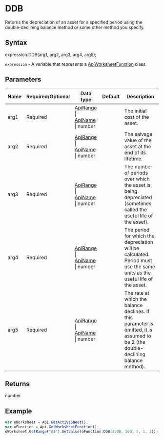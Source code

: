 # DDB

Returns the depreciation of an asset for a specified period using the double-declining balance method or some other method you specify.

## Syntax

expression.DDB(arg1, arg2, arg3, arg4, arg5);

`expression` - A variable that represents a [ApiWorksheetFunction](../ApiWorksheetFunction.md) class.

## Parameters

| **Name** | **Required/Optional** | **Data type** | **Default** | **Description** |
| ------------- | ------------- | ------------- | ------------- | ------------- |
| arg1 | Required | [ApiRange](../../ApiRange/ApiRange.md) &#124; [ApiName](../../ApiName/ApiName.md) &#124; number |  | The initial cost of the asset. |
| arg2 | Required | [ApiRange](../../ApiRange/ApiRange.md) &#124; [ApiName](../../ApiName/ApiName.md) &#124; number |  | The salvage value of the asset at the end of its lifetime. |
| arg3 | Required | [ApiRange](../../ApiRange/ApiRange.md) &#124; [ApiName](../../ApiName/ApiName.md) &#124; number |  | The number of periods over which the asset is being depreciated (sometimes called the useful life of the asset). |
| arg4 | Required | [ApiRange](../../ApiRange/ApiRange.md) &#124; [ApiName](../../ApiName/ApiName.md) &#124; number |  | The period for which the depreciation will be calculated. Period must use the same units as the useful life of the asset. |
| arg5 | Required | [ApiRange](../../ApiRange/ApiRange.md) &#124; [ApiName](../../ApiName/ApiName.md) &#124; number |  | The rate at which the balance declines. If this parameter is omitted, it is assumed to be 2 (the double-declining balance method). |

## Returns

number

## Example



```javascript
var oWorksheet = Api.GetActiveSheet();
var oFunction = Api.GetWorksheetFunction();
oWorksheet.GetRange("A1").SetValue(oFunction.DDB(3500, 500, 5, 1, 2));
```
